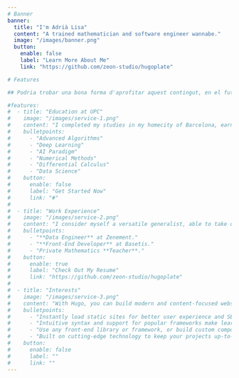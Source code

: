 ```yaml
---
# Banner
banner:
  title: "I'm Adrià Lisa"
  content: "A trained mathematician and software engineer wannabe."
  image: "/images/banner.png"
  button:
    enable: false
    label: "Learn More About Me"
    link: "https://github.com/zeon-studio/hugoplate"

# Features

## Podria trobar una bona forma d'aprofitar aquest contingut, en el futur

#features:
#  - title: "Education at UPC"
#    image: "/images/service-1.png"
#    content: "I completed my studies in my homecity of Barcelona, earning a B.Sc. in **Mathematics** and an M.Sc. in Innovation and Research in **Informatics**."
#    bulletpoints:
#      - "Advanced Algorithms"
#      - "Deep Learning"
#      - "AI Paradigm"
#      - "Numerical Methods"
#      - "Differential Calculus"
#      - "Data Science"
#    button:
#      enable: false
#      label: "Get Started Now"
#      link: "#"
#
#  - title: "Work Experience"
#    image: "/images/service-2.png"
#    content: "I consider myself a versatile generalist, able to take on different roles. While I'm good with computers, I thrive when working with a team."
#    bulletpoints:
#      - "**Data Engineer** at Zenement."
#      - "**Front-End Developer** at Basetis."
#      - "Private Mathematics **Teacher**."
#    button:
#      enable: true
#      label: "Check Out My Resume"
#      link: "https://github.com/zeon-studio/hugoplate"
#
#  - title: "Interests"
#    image: "/images/service-3.png"
#    content: "With Hugo, you can build modern and content-focused websites without sacrificing performance or ease of use."
#    bulletpoints:
#      - "Instantly load static sites for better user experience and SEO."
#      - "Intuitive syntax and support for popular frameworks make learning and using Hugo a breeze."
#      - "Use any front-end library or framework, or build custom components, for any project size."
#      - "Built on cutting-edge technology to keep your projects up-to-date with the latest web standards."
#    button:
#      enable: false
#      label: ""
#      link: ""
---
```

